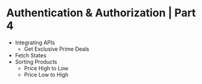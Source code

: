 # Authentication & Authorization | Part 4

- Integrating APIs
  - Get Exclusive Prime Deals
- Fetch States
- Sorting Products
  - Price High to Low
  - Price Low to High

